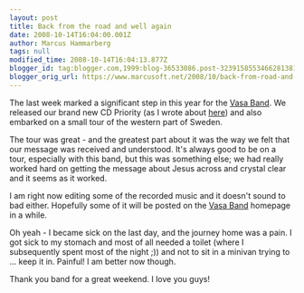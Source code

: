 ```yaml
---
layout: post
title: Back from the road and well again
date: 2008-10-14T16:04:00.001Z
author: Marcus Hammarberg
tags: null
modified_time: 2008-10-14T16:04:13.877Z
blogger_id: tag:blogger.com,1999:blog-36533086.post-3239158553466281381
blogger_orig_url: https://www.marcusoft.net/2008/10/back-from-road-and-well-again.html
---
```



The last week marked a significant step in this year for the [Vasa
Band](http://www.vasaband.se/). We released our brand new CD Priority
(as I wrote about
[here](https://www.marcusoft.net/2008/10/i-still-alive.html)) and also
embarked on a small tour of the western part of Sweden.

The tour was great - and the greatest part about it was the way we felt
that our message was received and understood. It's always good to be on
a tour, especially with this band, but this was something else; we had
really worked hard on getting the message about Jesus across and crystal
clear and it seems as it worked.

I am right now editing some of the recorded music and it doesn't sound
to bad either. Hopefully some of it will be posted on the [Vasa
Band](http://www.vasaband.se/) homepage in a while.

Oh yeah - I became sick on the last day, and the journey home was a
pain. I got sick to my stomach and most of all needed a toilet (where I
subsequently spent most of the night ;)) and not to sit in a minivan
trying to ... keep it in. Painful! I am better now though.

Thank you band for a great weekend. I love you guys!
